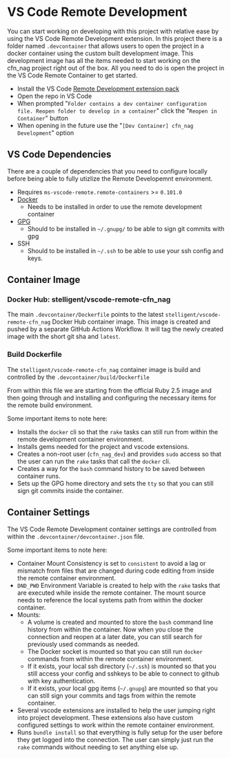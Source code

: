 # VS Code Remote Development

You can start working on developing with this project with relative ease by using the VS Code Remote Development extension. In this project there is a folder named `.devcontainer` that allows users to open the project in a docker container using the custom built development image. This development image has all the items needed to start working on the cfn_nag project right out of the box. All you need to do is open the project in the VS Code Remote Container to get started.

- Install the VS Code [Remote Development extension pack](https://marketplace.visualstudio.com/items?itemName=ms-vscode-remote.vscode-remote-extensionpack)
- Open the repo in VS Code
- When prompted "`Folder contains a dev container configuration file. Reopen folder to develop in a container`" click the "`Reopen in Container`" button
- When opening in the future use the "`[Dev Container] cfn_nag Development`" option

## VS Code Dependencies

There are a couple of dependencies that you need to configure locally before being able to fully utizlize the Remote Developemnt environment.
- Requires `ms-vscode-remote.remote-containers` >= `0.101.0`
- [Docker](https://www.docker.com/products/docker-desktop)
  - Needs to be installed in order to use the remote development container
- [GPG](https://gpgtools.org)
  - Should to be installed in `~/.gnupg/` to be able to sign git commits with gpg
- SSH
  - Should to be installed in `~/.ssh` to be able to use your ssh config and keys.

## Container Image

### Docker Hub: stelligent/vscode-remote-cfn_nag

The main `.devcontainer/Dockerfile` points to the latest `stelligent/vscode-remote-cfn_nag` Docker Hub container image. This image is created and pushed by a separate GitHub Actions Workflow. It will tag the newly created image with the short git sha and `latest`.

### Build Dockerfile

The `stelligent/vscode-remote-cfn_nag` container image is build and controlled by the `.devcontainer/build/Dockerfile`

From within this file we are starting from the official Ruby 2.5 image and then going through and installing and configuring the necessary items for the remote build environment.

Some important items to note here:
* Installs the `docker` cli so that the `rake` tasks can still run from within the remote development container environment.
* Installs gems needed for the project and vscode extensions.
* Creates a non-root user (`cfn_nag_dev`) and provides `sudo` access so that the user can run the `rake` tasks that call the `docker` cli.
* Creates a way for the `bash` command history to be saved between container runs.
* Sets up the GPG home directory and sets the `tty` so that you can still sign git commits inside the container.

## Container Settings

The VS Code Remote Development container settings are controlled from within the `.devcontainer/devcontainer.json` file.

Some important items to note here:
* Container Mount Consistency is set to `consistent` to avoid a lag or mismatch from files that are changed during code editing from inside the remote container environment.
* `DND_PWD` Environment Variable is created to help with the `rake` tasks that are executed while inside the remote container. The mount source needs to reference the local systems path from within the docker container.
* Mounts:
  * A volume is created and mounted to store the `bash` command line history from within the container. Now when you close the connection and reopen at a later date, you can still search for previously used commands as needed.
  * The Docker socket is mounted so that you can still run `docker` commands from within the remote container environment.
  * If it exists, your local ssh directory (`~/.ssh`) is mounted so that you still access your config and sshkeys to be able to connect to github with key authentication.
  * If it exists, your local gpg items (`~/.gnupg`) are mounted so that you can still sign your commits and tags from within the remote container.
* Several vscode extensions are installed to help the user jumping right into project development. These extensions also have custom configured settings to work within the remote container environment.
* Runs `bundle install` so that everything is fully setup for the user before they get logged into the connection. The user can simply just run the `rake` commands without needing to set anything else up.
